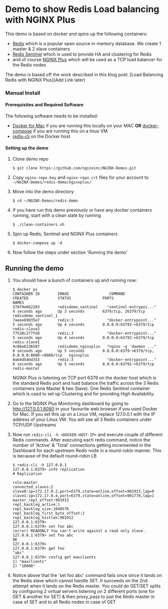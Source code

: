 # Demo to show Redis Load balancing with NGINX Plus

This demo is based on docker and spins up the following containers:

* [Redis](https://redis.io/) which is a popular open source in-memory database. We create 1 master & 2 slave containers
* [Redis Sentinel](https://redis.io/topics/sentinel) which is used to provide HA and clustering for Redis
* and of course [NGINX Plus](http://www.nginx.com/products) which will be used as a TCP load balancer for the Redis nodes

The demo is based off the work described in this blog post: [Load Balancing Redis with NGINX Plus](Add Link later)

### Manual Install

#### Prerequisites and Required Software

The following software needs to be installed:

* [Docker for Mac](https://www.docker.com/products/docker#/mac) if you are running this locally on your MAC **OR** [docker-compose](https://docs.docker.com/compose/install) if you are running this on a linux VM
* [redis-cli](https://redis.io/topics/rediscli) on the Docker host

#### Setting up the demo
1. Clone demo repo

     ```$ git clone https://github.com/nginxinc/NGINX-Demos.git```

1. Copy ```nginx-repo.key``` and ```nginx-repo.crt``` files for your account to ```~/NGINX-Demos/redis-demo/nginxplus/```

1. Move into the demo directory

     ```
     $ cd ~/NGINX-Demos/redis-demo
     ```

1. If you have run this demo previously or have any docker containers running, start with a clean slate by running
     ```
     $ ./clean-containers.sh
     ```

1. Spin up Redis, Sentinel and NGINX Plus containers 

     ```
     $ docker-compose up -d
     ```

1. Now follow the steps under section 'Running the demo'

## Running the demo

1. You should have a bunch of containers up and running now:

     ```
     $ docker ps
     CONTAINER ID        IMAGE                  COMMAND                  CREATED             STATUS              PORTS                                                             NAMES
     578f9e662203        redisdemo_sentinel    "sentinel-entrypoi..."   4 seconds ago       Up 3 seconds        6379/tcp, 26379/tcp                              redisdemo_sentinel_1
     7aeee69035e7        redis:3               "docker-entrypoint..."   5 seconds ago       Up 4 seconds        0.0.0.0:63793->6379/tcp                          redis-slave2
     77530c277fdd        redis:3               "docker-entrypoint..."   5 seconds ago       Up 4 seconds        0.0.0.0:63792->6379/tcp                          redis-slave1
     4c06e6236587        redisdemo_nginxplus   "nginx -g 'daemon ..."   6 seconds ago       Up 5 seconds        0.0.0.0:6379->6379/tcp, 0.0.0.0:8080->8080/tcp   nginxplus
     0ab4d54bd353        redis:3               "docker-entrypoint..."   6 seconds ago       Up 5 seconds        0.0.0.0:63791->6379/tcp                          redis-master
     ```

     NGINX Plus is listening on TCP port 6379 on the docker host which is the standard Redis port and load balance the traffic across the 3 Redis containers (one Master & two Slave). One Redis Sentinel container which is used to set up Clustering and for providing High Availability. 

1. Go to the NGINX Plus Monitoring dashboard by going to http://127.0.0.1:8080 in your favourite web browser if you used Docker for Mac. If you set this up on a Linux VM, replace 127.0.0.1 with the IP address of your Linux VM. You will see all 3 Redis containers under TCP/UDP Upstreams

1. Now run `redis-cli -h <DOCKER-HOST-IP>` and execute couple of different Redis commands. After executing each redis command, notice the number of 'Active' & 'Total' connections getting incremented in the Dashboard for each upstream Redis node in a round-robin manner. This is because of the default round-robin LB
     ```
     $ redis-cli -h 127.0.0.1
     127.0.0.1:6379> info replication
     # Replication  
     
     role:master
     connected_slaves:2
     slave0:ip=172.17.0.2,port=6379,state=online,offset=901913,lag=0
     slave1:ip=172.17.0.4,port=6379,state=online,offset=901778,lag=1
     master_repl_offset:901913
     repl_backlog_active:1
     repl_backlog_size:1048576
     repl_backlog_first_byte_offset:2
     repl_backlog_histlen:901912
     127.0.0.1:6379>
     127.0.0.1:6379> set foo abc
     (error) READONLY You can't write against a read only slave.
     127.0.0.1:6379> set foo abc
     OK
     127.0.0.1:6379>
     127.0.0.1:6379> get foo
     "abc"
     127.0.0.1:6379> config get maxclients
     1) "maxclients"
     2) "10000"
      ```

1. Notice above that the 'set foo abc' command fails once since it lands on the Redis slave which cannot handle SET. It succeeds on the 2nd attempt when it lands on the Redis master. You could do GET/SET splits by configuring 2 virtual servers listening on 2 different ports (one for GET & another for SET) & then proxy_pass to just the Redis master in case of SET and to all Redis nodes in case of GET

